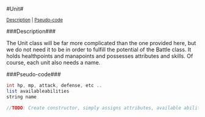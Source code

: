 #Unit#

<sup>[Description](#description) | [Pseudo-code](#pseudo-code)</sup>

###Description###

The Unit class will be far more complicated than the one provided here, but we do not need it to be in order to fulfill the potential of the Battle class. It holds healthpoints and manapoints and possesses attributes and skills. Of course, each unit also needs a name.

###Pseudo-code###

  ```java
  int hp, mp, attack, defense, etc ..
  list availableabilities
  string name
  
  //TODO: Create constructor, simply assigns attributes, available abilities and name
  ```
